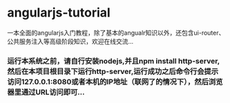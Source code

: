 # angularjs-tutorial
一本全面的angularjs入门教程，除了基本的angualr知识以外，还包含ui-router、公共服务注入等高级阶段知识，欢迎在线交流...
### 运行本系统之前，请自行安装nodejs,并且npm install http-server,然后在本项目根目录下运行http-server,运行成功之后命令行会提示访问127.0.0.1:8080或者本机的IP地址（联网了的情况下），然后浏览器里通过URL访问即可...

